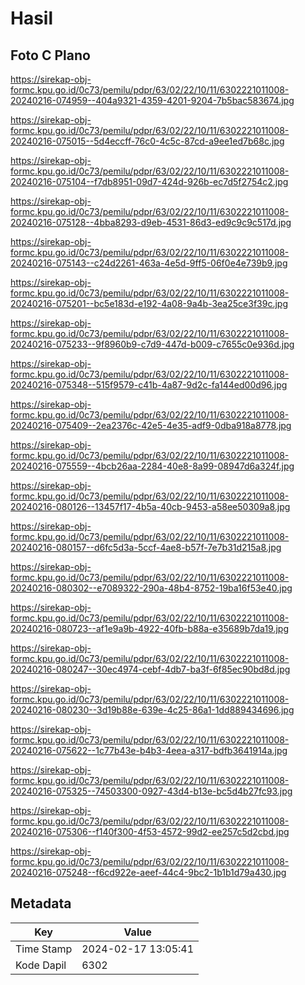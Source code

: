 # Hasil

## Foto C Plano

https://sirekap-obj-formc.kpu.go.id/0c73/pemilu/pdpr/63/02/22/10/11/6302221011008-20240216-074959--404a9321-4359-4201-9204-7b5bac583674.jpg

https://sirekap-obj-formc.kpu.go.id/0c73/pemilu/pdpr/63/02/22/10/11/6302221011008-20240216-075015--5d4eccff-76c0-4c5c-87cd-a9ee1ed7b68c.jpg

https://sirekap-obj-formc.kpu.go.id/0c73/pemilu/pdpr/63/02/22/10/11/6302221011008-20240216-075104--f7db8951-09d7-424d-926b-ec7d5f2754c2.jpg

https://sirekap-obj-formc.kpu.go.id/0c73/pemilu/pdpr/63/02/22/10/11/6302221011008-20240216-075128--4bba8293-d9eb-4531-86d3-ed9c9c9c517d.jpg

https://sirekap-obj-formc.kpu.go.id/0c73/pemilu/pdpr/63/02/22/10/11/6302221011008-20240216-075143--c24d2261-463a-4e5d-9ff5-06f0e4e739b9.jpg

https://sirekap-obj-formc.kpu.go.id/0c73/pemilu/pdpr/63/02/22/10/11/6302221011008-20240216-075201--bc5e183d-e192-4a08-9a4b-3ea25ce3f39c.jpg

https://sirekap-obj-formc.kpu.go.id/0c73/pemilu/pdpr/63/02/22/10/11/6302221011008-20240216-075233--9f8960b9-c7d9-447d-b009-c7655c0e936d.jpg

https://sirekap-obj-formc.kpu.go.id/0c73/pemilu/pdpr/63/02/22/10/11/6302221011008-20240216-075348--515f9579-c41b-4a87-9d2c-fa144ed00d96.jpg

https://sirekap-obj-formc.kpu.go.id/0c73/pemilu/pdpr/63/02/22/10/11/6302221011008-20240216-075409--2ea2376c-42e5-4e35-adf9-0dba918a8778.jpg

https://sirekap-obj-formc.kpu.go.id/0c73/pemilu/pdpr/63/02/22/10/11/6302221011008-20240216-075559--4bcb26aa-2284-40e8-8a99-08947d6a324f.jpg

https://sirekap-obj-formc.kpu.go.id/0c73/pemilu/pdpr/63/02/22/10/11/6302221011008-20240216-080126--13457f17-4b5a-40cb-9453-a58ee50309a8.jpg

https://sirekap-obj-formc.kpu.go.id/0c73/pemilu/pdpr/63/02/22/10/11/6302221011008-20240216-080157--d6fc5d3a-5ccf-4ae8-b57f-7e7b31d215a8.jpg

https://sirekap-obj-formc.kpu.go.id/0c73/pemilu/pdpr/63/02/22/10/11/6302221011008-20240216-080302--e7089322-290a-48b4-8752-19ba16f53e40.jpg

https://sirekap-obj-formc.kpu.go.id/0c73/pemilu/pdpr/63/02/22/10/11/6302221011008-20240216-080723--af1e9a9b-4922-40fb-b88a-e35689b7da19.jpg

https://sirekap-obj-formc.kpu.go.id/0c73/pemilu/pdpr/63/02/22/10/11/6302221011008-20240216-080247--30ec4974-cebf-4db7-ba3f-6f85ec90bd8d.jpg

https://sirekap-obj-formc.kpu.go.id/0c73/pemilu/pdpr/63/02/22/10/11/6302221011008-20240216-080230--3d19b88e-639e-4c25-86a1-1dd889434696.jpg

https://sirekap-obj-formc.kpu.go.id/0c73/pemilu/pdpr/63/02/22/10/11/6302221011008-20240216-075622--1c77b43e-b4b3-4eea-a317-bdfb3641914a.jpg

https://sirekap-obj-formc.kpu.go.id/0c73/pemilu/pdpr/63/02/22/10/11/6302221011008-20240216-075325--74503300-0927-43d4-b13e-bc5d4b27fc93.jpg

https://sirekap-obj-formc.kpu.go.id/0c73/pemilu/pdpr/63/02/22/10/11/6302221011008-20240216-075306--f140f300-4f53-4572-99d2-ee257c5d2cbd.jpg

https://sirekap-obj-formc.kpu.go.id/0c73/pemilu/pdpr/63/02/22/10/11/6302221011008-20240216-075248--f6cd922e-aeef-44c4-9bc2-1b1b1d79a430.jpg


## Metadata

| Key        | Value               |
| ---------- | ------------------- |
| Time Stamp | 2024-02-17 13:05:41 |
| Kode Dapil | 6302                |



